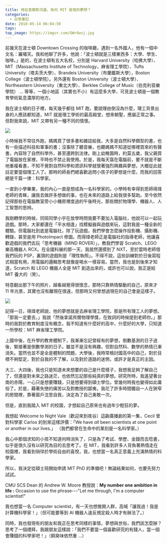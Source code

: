 ```yaml
---
title: 倚在查爾斯河邊，為何 MIT 是我的夢想？
categories:
  - 日常筆記
date: 2018-05-14 06:04:50
tags:
top_image: https://imgur.com/GWrdwsj.jpg
---
```

<!-- more -->
前幾天在波士頓 Downtown Crossing 的咖啡廳，遇到一名外國人，他有一個中文名：羅嘯天。我和他聊了許多，他說：「波士頓就是三樣東西多：大學、學生、咖啡。」是的，在波士頓有五大名校，分別是 Harvard University（哈佛大學）、MIT（Massachusetts Institute of Technology，麻省理工學院）、Tufts University（塔夫茨大學）、Brandeis University（布蘭戴斯大學），Boston College（波士頓學院）。另外還有 Boston University（波士頓大學）、Northeastern University（東北大學）、Berklee College of Music（伯克利音樂學院） ... 等等，一個小地區（其實也不小）有這麼多大學，可見波士頓是一個教育學術氣息濃厚的地方。

我在波士頓的日子裡，每天幾乎都往 MIT 跑，要說理由倒沒為什麼，理工背景出身的人應該都知道，MIT 就是理工學術的最高殿堂，想來朝聖，應屬正常之事。但對我來說，MIT 又帶有另一種不同的情懷。

![](https://imgur.com/rTXwj7S.jpg)

小時候我不常往外跑，媽媽買了很多書和雜誌給我，大多是自然科學類型的書，也有一些描述科技和軍事的書；沒事除了聽音樂，也聽媽媽不知道從哪裡買來的有聲書，內容除了自然科學外，甚至還跨到法律。剛上幼稚園時，約莫五歲，我父親買了電腦放在家裡，平時也不禁止我使用。於是，我每天窩在電腦前，要不就是不斷地重複看書，不知不覺對自然科學和資訊科學就懷著強烈興趣與夢想，大概從此就註定要當個理工人了。那時的師長們總喜歡追問小孩子的夢想是什麼，而我的回答總是千篇一律：科學家。

一直到小學畢業，我的內心一直是想成為一名科學家的。小學時有幸得到恩師得煒老師的青睞，讓我去做許多想做的事，也在未來的道路上給我很多幫助。至今依然記得那些在電腦教室旁小小機房裡度過的午後時光，那些關於物理學、機器人、人工智慧的思辨。

我剛轉學的時候，同班同學小宇在放學時問我要不要加入電腦社，他說可以一起玩遊戲。那時，大家都還在「平水相逢」找模擬器與遊戲來玩，這對我是一種全新的體驗。但電腦社到底是電腦社，除了玩遊戲，我們學會怎麼操作投影機、攝影機、轉錄，甚至是用 PhotoImpact 修圖。而得煒老師正是電腦社的指導老師，他讓喜歡遊戲的我們去玩「思考機器（MIND ROVER）」，教我們學習 Scratch、LEGO 樂高機器人 RCX。在全國科展的那一天，我居然還摸到了 NXT，至於當時老師借我們玩的 PSP，裏頭的遊戲則是「理性執照」。不得不說，這些訓練對於日後寫程式相當有用，用電腦的邏輯思考就像是喝水一樣容易。當然，我也是到後來才知道，Scratch 和 LEGO 機器人全是 MIT 創造出來的，或許也可以說，我正是給 MIT 養大的（笑）。

特意翻出那下午的照片，越看越覺得很懷念，那時只靠熱情驅動的自己，原來才 11 年光景，其實也沒有離現在很遠，但那時又何曾想過現在的自己會是這樣子。

![](https://imgur.com/71ibNAd.jpg) 

記得一日，得煒老師說，他的夢想就是去麻省理工學院，那是所有理工人的夢想。「那我一定要去，」我說「然後拿諾貝爾物理學獎，在致詞的時候提到老師你。」那時的我對於教育制度沒有概念，我不知道有什麼好的高中，什麼好的大學，只知道一所學校：MIT 麻省理工學院。

上國中後，在升學的教育體制下，我漸漸忘記曾經有的夢想，倒數基測的日子過後，緊接著是倒數學測的日子。雖並不是沒有興趣，但對自然科、數學的熱情已漸消失。當然也並不是全是體制的問題，大學後，我時常檢討國高中的自己，對於目標不夠堅定，對於自我的不了解，以及對於道路的迷惘，或許才是真正的主因。

大三、大四後，我也只是知道未來想要的自己是什麼樣子，我想我足夠了解自己了，但還是對未來之路迷茫，也依然忘記那些純真的夢想。研究所時，我遙望著台南的赤陽，一心只是想要賺錢，只是想要得到碩士學位。曾幾何時我也變得如此庸俗了。於是，藉著失戀的痛苦以及對教授的鄙夷，我花了許多時間獨自一人在狹窄的房間裡，靠著窗戶沈思自我，決定為了自己勇敢一次。

但是，直到我踏入 MIT 的校園，才想起自己原來也有過年少輕狂的夢。

我想起 Welcome to Night Vale（歡迎來到夜谷）這齣廣播劇的第一集，Cecil 曾對科學家 Carlos 的到來這樣評價：「We have _all_ been scientists at one point or another in our lives.」 （我們都曾在生命中的某刻是一名科學家。） 

我心中那個求知的小孩不知道何時消失了，只是為了考試、學歷、金錢而去唸書，似乎是很久沒有以研究為目的去思考了。在 MIT，我看到許多人背負著熱情走在校園裡，我看到徜徉於學術自由的喜悅，我，也想當一名真正意義上充滿熱情的科學家。

所以，我決定從碩士班開始申請 MIT PhD 的準備吧！無論結果如何，也要先努力試試。

CMU SCS Dean 的 Andrew W. Moore 教授說：**My number one ambition in life :** Occasion to use the phrase---"Let me through, I'm a computer scientist!" 

我也想當一名 Computer scientist，有一天也想推開人群，高喊「讓我過！我是計算機科學家！」（但可能要等到 AI 機器人違反規定殺人時才有辦法了。）

同時，我也發現有的朋友和我正在思考同樣的事情，夢想與世俗，我們該怎麼辦？思考了一個禮拜，我跟朋友這樣說：「我們不要當一個喜歡研究的有錢人，當一個會賺錢的科學家吧！」（銅臭味依然重 ...）